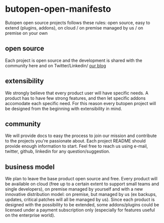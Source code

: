 # butopen-open-manifesto
Butopen open source projects follows these rules: open source, easy to extend (plugins, addons), on cloud / on premise managed by us / on premise on your own   

## open source
Each project is open source and the development is shared with the community here and on Twitter/Linkedin/ [our blog](https://butopen.com)

## extensibility
We strongly believe that every product user will have specific needs. A product has to have few strong features, and then let specific addons accomodate each specific need. For this reason every butopen project will be designed from the beginning with extensibility in mind.

## community
We will provide docs to easy the process to join our mission and contribute to the projects you're passionate about. Each project README should provide enough information to start. Feel free to reach us using e-mail, twitter, github, linkedin for any question/suggestion.

## business model
We plan to leave the base product open source and free. Every product will be available on cloud (free up to a certain extent to support small teams and single developers), on premise managed by yourself and with a new innovative distribution model: on premise, but managed by us (ex backups, updates, critical patches will all be managed by us).
Since each product is designed with the possibility to be extended, some addons/plugins could be licensed under a payment subscription only (especially for features useful on the enterprise world). 




